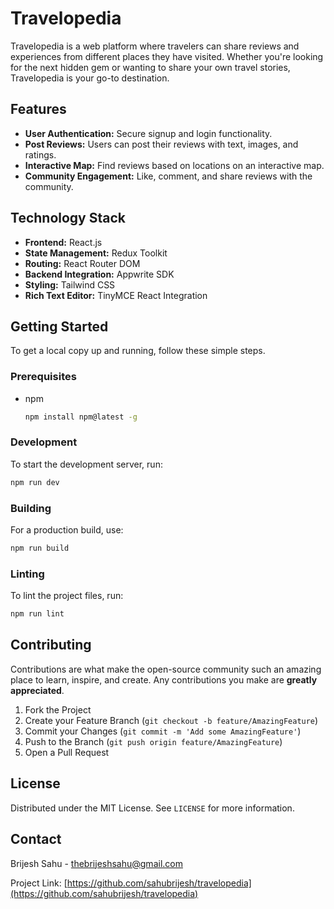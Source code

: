 # Travelopedia

Travelopedia is a web platform where travelers can share reviews and experiences from different places they have visited. Whether you're looking for the next hidden gem or wanting to share your own travel stories, Travelopedia is your go-to destination.

## Features

- **User Authentication:** Secure signup and login functionality.
- **Post Reviews:** Users can post their reviews with text, images, and ratings.
- **Interactive Map:** Find reviews based on locations on an interactive map.
- **Community Engagement:** Like, comment, and share reviews with the community.

## Technology Stack

- **Frontend:** React.js
- **State Management:** Redux Toolkit
- **Routing:** React Router DOM
- **Backend Integration:** Appwrite SDK
- **Styling:** Tailwind CSS
- **Rich Text Editor:** TinyMCE React Integration

## Getting Started

To get a local copy up and running, follow these simple steps.

### Prerequisites

- npm
  ```sh
  npm install npm@latest -g
  ```

### Development

To start the development server, run:
```sh
npm run dev
```

### Building

For a production build, use:

```sh
npm run build
```

### Linting

To lint the project files, run:

```sh
npm run lint
```

## Contributing

Contributions are what make the open-source community such an amazing place to learn, inspire, and create. Any contributions you make are **greatly appreciated**.

1. Fork the Project
2. Create your Feature Branch (`git checkout -b feature/AmazingFeature`)
3. Commit your Changes (`git commit -m 'Add some AmazingFeature'`)
4. Push to the Branch (`git push origin feature/AmazingFeature`)
5. Open a Pull Request

## License

Distributed under the MIT License. See `LICENSE` for more information.

## Contact

Brijesh Sahu - thebrijeshsahu@gmail.com

Project Link: [https://github.com/sahubrijesh/travelopedia](https://github.com/sahubrijesh/travelopedia)
```
